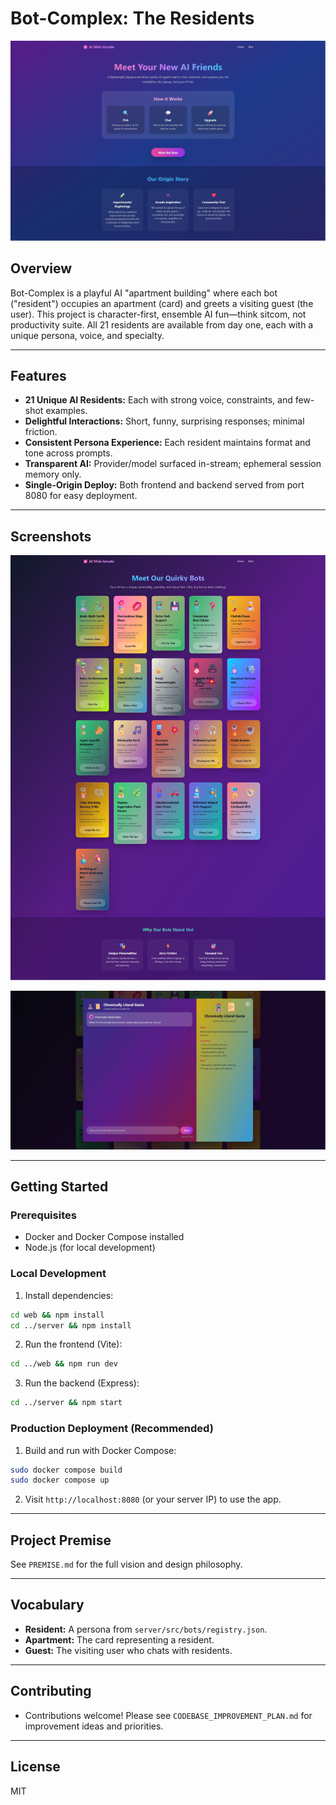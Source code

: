 
# Bot-Complex: The Residents

![Bot Complex Home](assets/bot-complex-home.jpg)

## Overview
Bot-Complex is a playful AI "apartment building" where each bot ("resident") occupies an apartment (card) and greets a visiting guest (the user). This project is character-first, ensemble AI fun—think sitcom, not productivity suite. All 21 residents are available from day one, each with a unique persona, voice, and specialty.

---

## Features
- **21 Unique AI Residents:** Each with strong voice, constraints, and few-shot examples.
- **Delightful Interactions:** Short, funny, surprising responses; minimal friction.
- **Consistent Persona Experience:** Each resident maintains format and tone across prompts.
- **Transparent AI:** Provider/model surfaced in-stream; ephemeral session memory only.
- **Single-Origin Deploy:** Both frontend and backend served from port 8080 for easy deployment.

---

## Screenshots


![Complex Residents](assets/complex-residents.jpg)

![Literal Genie](assets/literal-genie.jpg)

---

## Getting Started

### Prerequisites
- Docker and Docker Compose installed
- Node.js (for local development)

### Local Development
1. Install dependencies:
  ```sh
  cd web && npm install
  cd ../server && npm install
  ```
2. Run the frontend (Vite):
  ```sh
  cd ../web && npm run dev
  ```
3. Run the backend (Express):
  ```sh
  cd ../server && npm start
  ```

### Production Deployment (Recommended)
1. Build and run with Docker Compose:
  ```sh
  sudo docker compose build
  sudo docker compose up
  ```
2. Visit `http://localhost:8080` (or your server IP) to use the app.

---

## Project Premise
See `PREMISE.md` for the full vision and design philosophy.

---

## Vocabulary
- **Resident:** A persona from `server/src/bots/registry.json`.
- **Apartment:** The card representing a resident.
- **Guest:** The visiting user who chats with residents.

---

## Contributing
- Contributions welcome! Please see `CODEBASE_IMPROVEMENT_PLAN.md` for improvement ideas and priorities.

---

## License
MIT
